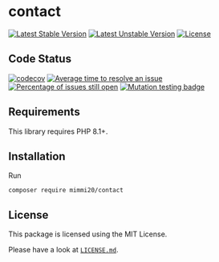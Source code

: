 # contact

[![Latest Stable Version](https://poser.pugx.org/mimmi20/contact/v/stable?format=flat-square)](https://packagist.org/packages/mimmi20/contact)
[![Latest Unstable Version](https://poser.pugx.org/mimmi20/contact/v/unstable?format=flat-square)](https://packagist.org/packages/mimmi20/contact)
[![License](https://poser.pugx.org/mimmi20/contact/license?format=flat-square)](https://packagist.org/packages/mimmi20/contact)

## Code Status

[![codecov](https://codecov.io/gh/mimmi20/contact/branch/master/graph/badge.svg)](https://codecov.io/gh/mimmi20/contact)
[![Average time to resolve an issue](https://isitmaintained.com/badge/resolution/mimmi20/contact.svg)](https://isitmaintained.com/project/mimmi20/contact "Average time to resolve an issue")
[![Percentage of issues still open](https://isitmaintained.com/badge/open/mimmi20/contact.svg)](https://isitmaintained.com/project/mimmi20/contact "Percentage of issues still open")
[![Mutation testing badge](https://img.shields.io/endpoint?style=flat&url=https%3A%2F%2Fbadge-api.stryker-mutator.io%2Fgithub.com%2Fmimmi20%2Fcontact%2Fmaster)](https://dashboard.stryker-mutator.io/reports/github.com/mimmi20/contact/master)

## Requirements

This library requires PHP 8.1+.

## Installation

Run

```shell
composer require mimmi20/contact
```

## License

This package is licensed using the MIT License.

Please have a look at [`LICENSE.md`](LICENSE.md).
